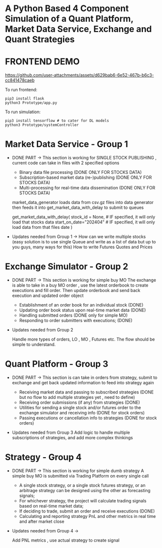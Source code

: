 # A Python Based 4 Component Simulation of a Quant Platform, Market Data Service, Exchange and Quant Strategies

# FRONTEND DEMO

https://github.com/user-attachments/assets/d629bab6-6e52-467b-b6c3-cc841478caeb

To run frontend:

```
pip3 install flask
python3 Prototype/app.py
```

To run simulation:

```
pip3 install tensorflow # to cater for DL models
python3 Prototype/systemController
```

# Market Data Service - Group 1

- DONE PART -> This section is working for SINGLE STOCK PUBLISHING , current code can take in files with 2 specified options

  - Binary data file processing (DONE ONLY FOR STOCKS DATA)
  - Subscription-based market data (re-)publishing (DONE ONLY FOR STOCKS DATA)
  - Multi-processing for real-time data dissemination (DONE ONLY FOR STOCKS DATA)

  market_data_generator loads data from csv.gz files into data generator then feeds it into get_market_data_with_delay to submit to queues

  get_market_data_with_delay(
  stock_id = None, # IF specified, it will only load that stocks data
  start_on_date="202404" # IF specified, it will only load data from that files date
  )

- Updates needed from Group 1 ->
  How can we write multiple stocks (easy solution is to use single Queue and write as a list of data but up to you guys, many ways for this)
  How to write Futures Quotes and Prices

# Exchange Simulator - Group 2

- DONE PART -> This section is working for simple buy MO
  The exchange is able to take in a buy MO order , use the latest orderbook to create executions and fill order. Then update orderbook and send back execution and updated order object

  - Establishment of an order book for an individual stock (DONE)
  - Updating order book status upon real-time market data (DONE)
  - Handling submitted orders (DONE only for simple MO)
  - Responding to order submitters with executions; (DONE)

- Updates needed from Group 2

  Handle more types of orders, LO , MO , Futures etc. The flow should be simple to understand.

# Quant Platform - Group 3

- DONE PART -> This section is can take in orders from strategy, submit to exchange and get back updated information to feed into strategy again

  - Receiving market data and passing to subscribed strategies (DONE but no flow to add multiple strategies yet , need to define)
  - Receiving order submissions (if any) from strategies (DONE)
  - Utilities for sending a single stock and/or futures order to the exchange simulator and receiving info (DONE for stock orders)
  - Passing executions or cancellation info to strategies (DONE for stock orders)

- Updates needed from Group 3
  Add logic to handle multiple subscriptions of strategies, and add more complex thinkings

# Strategy - Group 4

- DONE PART -> This section is working for simple dumb strategy
  A simple buy MO is submitted via Trading Platform on every single call

  - A single stock strategy, or a single stock futures strategy, or an arbitrage strategy can be designed using the other as forecasting signals;
  - For whichever strategy, the project will calculate trading signals based on real-time market data;
  - If deciding to trade, submit an order and receive executions (DONE)
  - Calculating and reporting strategy PnL and other metrics in real time and after market close

- Updates needed from Group 4 ->

  Add PNL metrics , use actual strategy to create signal
